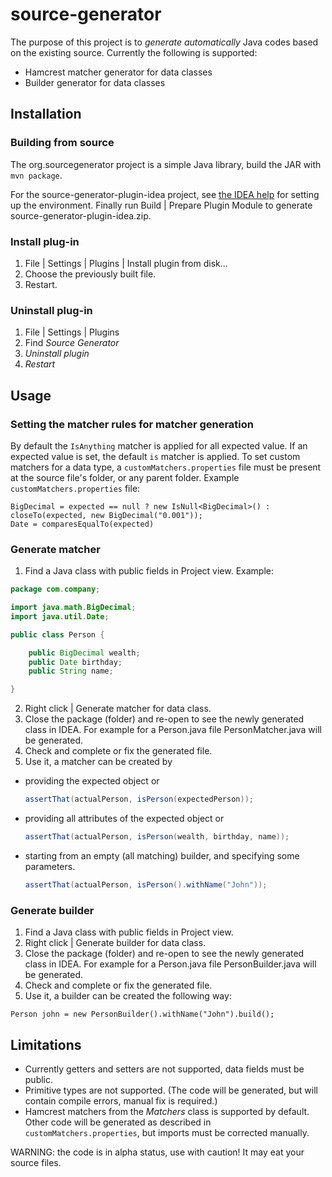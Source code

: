 # source-generator

The purpose of this project is to _generate automatically_ Java codes based on the existing
source. Currently the following is supported:
- Hamcrest matcher generator for data classes
- Builder generator for data classes

## Installation

### Building from source

The org.sourcegenerator project is a simple Java library, build the JAR with `mvn package`.

For the source-generator-plugin-idea project, see [the IDEA help](http://www.jetbrains.org/intellij/sdk/docs/basics/checkout_and_build_community.html)  for setting up the environment. Finally run Build | Prepare Plugin Module to generate source-generator-plugin-idea.zip.

### Install plug-in
1. File | Settings | Plugins | Install plugin from disk...
2. Choose the previously built file.
3. Restart.

### Uninstall plug-in
1. File | Settings | Plugins
2. Find _Source Generator_
3. _Uninstall plugin_
4. _Restart_

## Usage
### Setting the matcher rules for matcher generation
By default the `IsAnything` matcher is applied for all expected value. If an expected value is set, the default `is` matcher is applied. To set custom matchers for a data type, a
`customMatchers.properties` file must be present at the source file's folder, or any parent folder. Example `customMatchers.properties` file:
```
BigDecimal = expected == null ? new IsNull<BigDecimal>() : closeTo(expected, new BigDecimal("0.001"));
Date = comparesEqualTo(expected)
```

### Generate matcher
1. Find a Java class with public fields in Project view. Example:

 ```Java
 package com.company;

 import java.math.BigDecimal;
 import java.util.Date;

 public class Person {

     public BigDecimal wealth;
     public Date birthday;
     public String name;

 }
```
2. Right click | Generate matcher for data class.
3. Close the package (folder) and re-open to see the newly generated class in IDEA. For example for a Person.java file PersonMatcher.java will be generated.
4. Check and complete or fix the generated file.
5. Use it, a matcher can be created by
- providing the expected object or

  ```Java
  assertThat(actualPerson, isPerson(expectedPerson));
  ```
- providing all attributes of the expected object or

  ```Java
  assertThat(actualPerson, isPerson(wealth, birthday, name));
  ```
- starting from an empty (all matching) builder, and specifying some parameters.

  ```Java
  assertThat(actualPerson, isPerson().withName("John"));
  ```

### Generate builder

1. Find a Java class with public fields in Project view.
2. Right click | Generate builder for data class.
3. Close the package (folder) and re-open to see the newly generated class in IDEA. For example for a Person.java file PersonBuilder.java will be generated.
4. Check and complete or fix the generated file.
5. Use it, a builder can be created the following way:

  ```
  Person john = new PersonBuilder().withName("John").build();
  ```

## Limitations
- Currently getters and setters are not supported, data fields must be public.
- Primitive types are not supported. (The code will be generated, but will contain compile errors, manual fix is required.)
- Hamcrest matchers from the _Matchers_ class is supported by default. Other code will be generated as described in `customMatchers.properties`, but imports must be corrected manually.

WARNING: the code is in alpha status, use with caution! It may eat your source files.
